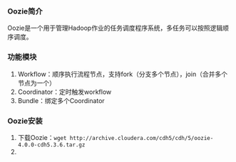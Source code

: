 ### Oozie简介
Oozie是一个用于管理Hadoop作业的任务调度程序系统，多任务可以按照逻辑顺序调度。

### 功能模块
1. Workflow：顺序执行流程节点，支持fork（分支多个节点），join（合并多个节点为一个）
2. Coordinator：定时触发workflow
3. Bundle：绑定多个Coordinator


### Oozie安装
1. 下载Oozie：`wget http://archive.cloudera.com/cdh5/cdh/5/oozie-4.0.0-cdh5.3.6.tar.gz`
2. 

